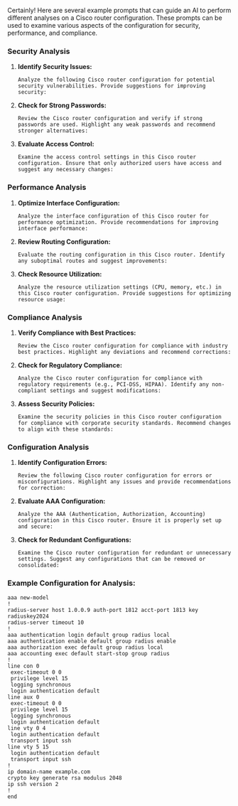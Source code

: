 Certainly! Here are several example prompts that can guide an AI to perform different analyses on a Cisco router configuration. These prompts can be used to examine various aspects of the configuration for security, performance, and compliance.

### Security Analysis
1. **Identify Security Issues:**
   ```
   Analyze the following Cisco router configuration for potential security vulnerabilities. Provide suggestions for improving security:
   ```
2. **Check for Strong Passwords:**
   ```
   Review the Cisco router configuration and verify if strong passwords are used. Highlight any weak passwords and recommend stronger alternatives:
   ```
3. **Evaluate Access Control:**
   ```
   Examine the access control settings in this Cisco router configuration. Ensure that only authorized users have access and suggest any necessary changes:
   ```

### Performance Analysis
1. **Optimize Interface Configuration:**
   ```
   Analyze the interface configuration of this Cisco router for performance optimization. Provide recommendations for improving interface performance:
   ```
2. **Review Routing Configuration:**
   ```
   Evaluate the routing configuration in this Cisco router. Identify any suboptimal routes and suggest improvements:
   ```
3. **Check Resource Utilization:**
   ```
   Analyze the resource utilization settings (CPU, memory, etc.) in this Cisco router configuration. Provide suggestions for optimizing resource usage:
   ```

### Compliance Analysis
1. **Verify Compliance with Best Practices:**
   ```
   Review the Cisco router configuration for compliance with industry best practices. Highlight any deviations and recommend corrections:
   ```
2. **Check for Regulatory Compliance:**
   ```
   Analyze the Cisco router configuration for compliance with regulatory requirements (e.g., PCI-DSS, HIPAA). Identify any non-compliant settings and suggest modifications:
   ```
3. **Assess Security Policies:**
   ```
   Examine the security policies in this Cisco router configuration for compliance with corporate security standards. Recommend changes to align with these standards:
   ```

### Configuration Analysis
1. **Identify Configuration Errors:**
   ```
   Review the following Cisco router configuration for errors or misconfigurations. Highlight any issues and provide recommendations for correction:
   ```
2. **Evaluate AAA Configuration:**
   ```
   Analyze the AAA (Authentication, Authorization, Accounting) configuration in this Cisco router. Ensure it is properly set up and secure:
   ```
3. **Check for Redundant Configurations:**
   ```
   Examine the Cisco router configuration for redundant or unnecessary settings. Suggest any configurations that can be removed or consolidated:
   ```

### Example Configuration for Analysis:
```
aaa new-model
!
radius-server host 1.0.0.9 auth-port 1812 acct-port 1813 key radiuskey2024
radius-server timeout 10
!
aaa authentication login default group radius local
aaa authentication enable default group radius enable
aaa authorization exec default group radius local
aaa accounting exec default start-stop group radius
!
line con 0
 exec-timeout 0 0
 privilege level 15
 logging synchronous
 login authentication default
line aux 0
 exec-timeout 0 0
 privilege level 15
 logging synchronous
 login authentication default
line vty 0 4
 login authentication default
 transport input ssh
line vty 5 15
 login authentication default
 transport input ssh
!
ip domain-name example.com
crypto key generate rsa modulus 2048
ip ssh version 2
!
end
```
